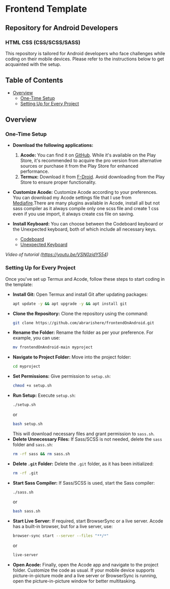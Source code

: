 # Frontend Template
## Repository for Android Developers
### HTML CSS (CSS/SCSS/SASS)

This repository is tailored for Android developers who face challenges while coding on their mobile devices. Please refer to the instructions below to get acquainted with the setup.

## Table of Contents

- [Overview](#overview)
  - [One-Time Setup](#one-time-setup)
  - [Setting Up for Every Project](#every-project-setup)

## Overview

### One-Time Setup
- **Download the following applications:**
   1. **Acode:** You can find it on [GitHub](https://github.com/deadlyjack/Acode). While it's available on the Play Store, it's recommended to acquire the pro version from alternative sources or purchase it from the Play Store for enhanced performance.
   2. **Termux:** Download it from [F-Droid](https://f-droid.org/en/packages/com.termux/). Avoid downloading from the Play Store to ensure proper functionality.

- **Customize Acode:**
   Customize Acode according to your preferences. You can download my Acode settings file that I use from [Mediafire](https://www.mediafire.com/file/e40b1rzehcqicm9/Acode.backup/file).There are many plugins available in Acode, install all but not sass compiler as it always compile only one scss file and create 1 css even if you use import, it always create css file on saving.

- **Install Keyboard:**
   You can choose between the Codeboard keyboard or the Unexpected keyboard, both of which include all necessary keys.
   - [Codeboard](https://github.com/gazlaws-dev/codeboard)
   - [Unexpected Keyboard](https://github.com/Julow/Unexpected-Keyboard)

*Video of tutorial (https://youtu.be/VSN0zjdY554)*

### Setting Up for Every Project
Once you've set up Termux and Acode, follow these steps to start coding in the template:
- **Install Git:**
   Open Termux and install Git after updating packages:
   ```bash
   apt update -y && apt upgrade -y && apt install git
   ```
- **Clone the Repository:**
   Clone the repository using the command:
   ```bash
   git clone https://github.com/abrarishere/frontendOnAndroid.git
   ```
- **Rename the Folder:**
   Rename the folder as per your preference. For example, you can use:
   ```bash
   mv frontendOnAndroid-main myproject
   ```
- **Navigate to Project Folder:**
   Move into the project folder:
   ```bash
   cd myproject
   ```
- **Set Permissions:**
   Give permission to `setup.sh`:
   ```bash
   chmod +x setup.sh
   ```
- **Run Setup:**
   Execute `setup.sh`:
   ```bash
   ./setup.sh
   ```
   or
   ```bash
   bash setup.sh
   ```
   This will download necessary files and grant permission to `sass.sh`.
- **Delete Unnecessary Files:**
   If Sass/SCSS is not needed, delete the `sass` folder and `sass.sh`:
   ```bash
   rm -rf sass && rm sass.sh
   ```
- **Delete `.git` Folder:**
   Delete the `.git` folder, as it has been initialized:
   ```bash
   rm -rf .git
   ```
- **Start Sass Compiler:**
   If Sass/SCSS is used, start the Sass compiler:
   ```bash
   ./sass.sh
   ```
   or
   ```bash
   bash sass.sh
   ```
- **Start Live Server:**
   If required, start BrowserSync or a live server. Acode has a built-in browser, but for a live server, use:
   ```bash
   browser-sync start --server --files "**/*"
   ```
   or
   ```bash
   live-server
   ```
- **Open Acode:**
   Finally, open the Acode app and navigate to the project folder. Customize the code as usual. If your mobile device supports picture-in-picture mode and a live server or BrowserSync is running, open the picture-in-picture window for better multitasking.
